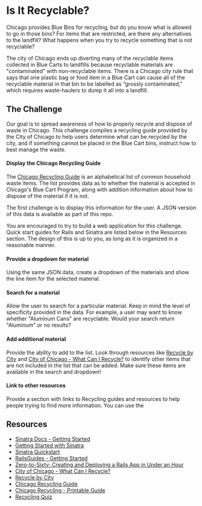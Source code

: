 # Is It Recyclable?

Chicago provides Blue Bins for recycling, but do you know what is allowed to go in those bins? For items that are restricted, are there any alternatives to the landfill? What happens when you try to recycle something that is not recyclable?

The city of Chicago ends up diverting many of the recyclable items collected in Blue Carts to landfills because recyclable materials are "contaminated" with non-recyclable items. There is a Chicago city rule that says that one plastic bag or food item in a Blue Cart can cause all of the recyclable material in that bin to be labelled as “grossly contaminated,” which requires waste-haulers to dump it all into a landfill.

## The Challenge

Our goal is to spread awareness of how to properly recycle and dispose of waste in Chicago. This challenge compiles a recycling guide provided by the City of Chicago to help users determine what can be recycled by the city, and if something cannot be placed in the Blue Cart bins, instruct how to best manage the waste.

#### Display the Chicago Recycling Guide 

The [Chicago Recycling Guide](https://www.chicago.gov/content/dam/city/depts/streets/supp_info/RecyclingPDFdocs/AZGuide_2_1_12.pdf) is an alphabetical list of common household waste items. The list provides data as to whether the material is accepted in Chicago's Blue Cart Program, along with addition information about how to dispose of the material if it is not.

The first challenge is to display this information for the user. A JSON version of this data is available as part of this repo. 

You are encouraged to try to build a web application for this challenge. Quick start guides for Rails and Sinatra are listed below in the Resources section. The design of this is up to you, as long as it is organized in a reasonable manner.

#### Provide a dropdown for material

Using the same JSON data, create a dropdown of the materials and show the line item for the selected material.

#### Search for a material

Allow the user to search for a particular material. Keep in mind the level of specificity provided in the data. For example, a user may want to know whether "Aluminum Cans" are recyclable. Would your search return "Aluminum" or no results?

#### Add additional material

Provide the ability to add to the list. Look through resources like [Recycle by City](https://www.recyclebycity.com/chicago/guide) and [City of Chicago - What Can I Recycle?](https://www.chicago.gov/dam/city/depts/doe/general/RecyclingAndWasteMgmt_PDFs/MultiUnit/FactSheet_WhatCanIRecycle.pdf) to identify other items that are not included in the list that can be added. Make sure these items are available in the search and dropdown!

#### Link to other resources

Provide a section with links to Recycling guides and resources to help people trying to find more information. You can use the 

## Resources

* [Sinatra Docs - Getting Started](http://sinatrarb.com/intro.html)
* [Getting Started with Sinatra](https://gist.github.com/markbates/4354727)
* [Sinatra Quickstart](https://github.com/vbalazs/sinatra-quickstart)
* [RailsGuides - Getting Started](https://guides.rubyonrails.org/getting_started.html)
* [Zero-to-Sixty: Creating and Deploying a Rails App in Under an Hour](https://code.tutsplus.com/tutorials/zero-to-sixty-creating-and-deploying-a-rails-app-in-under-an-hour--net-8252)
* [City of Chicago - What Can I Recycle?](https://www.chicago.gov/dam/city/depts/doe/general/RecyclingAndWasteMgmt_PDFs/MultiUnit/FactSheet_WhatCanIRecycle.pdf)
* [Recycle by City](https://www.recyclebycity.com/chicago/guide)
* [Chicago Recycling Guide](https://www.chicago.gov/content/dam/city/depts/streets/supp_info/RecyclingPDFdocs/AZGuide_2_1_12.pdf)
* [Chicago Recycling - Printable Guide](https://www.recyclebycity.com/files/uploads/Chicago_TRP_Guide_2.pdf)
* [Recycling Quiz](https://www.recyclebycity.com/chicago/quiz/)

